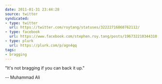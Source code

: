 ```yaml
---
date: 2011-01-31 23:44:28
source: twitter
syndicated:
- type: twitter
  url: https://twitter.com/roytang/statuses/32222716060762112/
- type: facebook
  url: https://www.facebook.com/stephen.roy.tang/posts/196732210344310
- type: plurk
  url: https://plurk.com/p/agn4qq
tags:
- bragging
---
```


"It's not bragging if you can back it up." 

-- Muhammad Ali